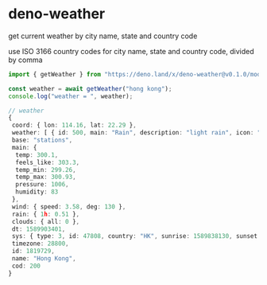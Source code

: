 # deno-weather

get current weather by city name, state and country code

use ISO 3166 country codes for city name, state and country code, divided by comma

```ts
import { getWeather } from "https://deno.land/x/deno-weather@v0.1.0/mod.ts";

const weather = await getWeather("hong kong");
console.log("weather = ", weather);

// weather
{
 coord: { lon: 114.16, lat: 22.29 },
 weather: [ { id: 500, main: "Rain", description: "light rain", icon: "10n" } ],
 base: "stations",
 main: {
  temp: 300.1,
  feels_like: 303.3,
  temp_min: 299.26,
  temp_max: 300.93,
  pressure: 1006,
  humidity: 83
 },
 wind: { speed: 3.58, deg: 130 },
 rain: { 1h: 0.51 },
 clouds: { all: 0 },
 dt: 1589903401,
 sys: { type: 3, id: 47808, country: "HK", sunrise: 1589838130, sunset: 1589885866 },
 timezone: 28800,
 id: 1819729,
 name: "Hong Kong",
 cod: 200
}
```